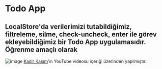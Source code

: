 # Todo App

## LocalStore'da verilerimizi tutabildiğimiz, filtreleme, silme, check-uncheck, enter ile görev ekleyebildiğimiz bir Todo App uygulamasıdır. Öğrenme amaçlı olarak 





![image](https://user-images.githubusercontent.com/95219001/193845651-933c32c0-e337-42fb-9ca0-17beadcefed5.png)
[Kadir Kasım](https://www.youtube.com/c/KadirKasım "Kadir Kasım YouTube Kanalı")'ın YouTube videosu içeriği üzerinden yapılmıştır.
